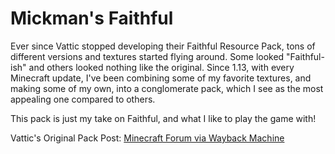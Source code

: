 # Mickman's Faithful
Ever since Vattic stopped developing their Faithful Resource Pack, tons of different versions and textures started flying around. Some looked "Faithful-ish" and others looked nothing like the original. Since 1.13, with every Minecraft update, I've been combining some of my favorite textures, and making some of my own, into a conglomerate pack, which I see as the most appealing one compared to others.

This pack is just my take on Faithful, and what I like to play the game with!

Vattic's Original Pack Post: [Minecraft Forum via Wayback Machine](https://web.archive.org/web/20150607220656/http://www.minecraftforum.net:80/forums/mapping-and-modding/resource-packs/1223254-faithful-32x32-pack-update-red-cat-clay-1-8)
